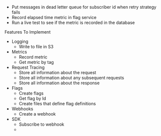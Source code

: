 -   Put messages in dead letter queue for subscriber id when retry strategy fails
-   Record elapsed time metric in flag service
-   Run a live test to see if the metric is recorded in the database

Features To Implement

-   Logging
    -   Write to file in S3
-   Metrics
    -   Record metric
    -   Get metric by tag
-   Request Tracing
    -   Store all information about the request
    -   Store all information about any subsequent requests
    -   Store all information about the response
-   Flags
    -   Create flags
    -   Get flag by Id
    -   Create files that define flag definitions
-   Webhooks
    -   Create a webhook
-   SDK
    -   Subscribe to webhook
    -
